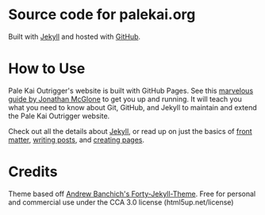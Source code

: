 # Source code for palekai.org

Built with [Jekyll](https://jekyllrb.com/) and hosted with [GitHub](https://pages.github.com/).

# How to Use

Pale Kai Outrigger's website is built with GitHub Pages. See this [marvelous guide by Jonathan McGlone](http://jmcglone.com/guides/github-pages/) to get you up and running. It will teach you what you need to know about Git, GitHub, and Jekyll to maintain and extend the Pale Kai Outrigger website.

Check out all the details about [Jekyll](https://jekyllrb.com/), or read up on just the basics of [front matter](https://jekyllrb.com/docs/frontmatter/), [writing posts](https://jekyllrb.com/docs/posts/), and [creating pages](https://jekyllrb.com/docs/pages/).

# Credits
Theme based off [Andrew Banchich's Forty-Jekyll-Theme](https://github.com/andrewbanchich/forty-jekyll-theme).
Free for personal and commercial use under the CCA 3.0 license (html5up.net/license)
